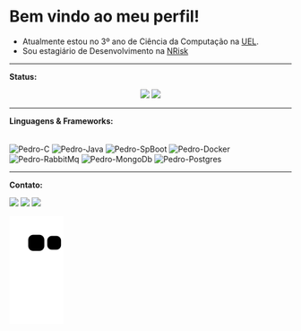 # Bem vindo ao meu perfil!
- Atualmente estou no 3º ano de Ciência da Computação na [UEL](https://portal.uel.br/home/).
- Sou estagiário de Desenvolvimento na [NRisk](https://www.nrisklog.com.br/)

---
**Status:**
<div align="center">
  
  <img height="180em" src="https://github-readme-stats.vercel.app/api?username=PedroEduardoGA&show_icons=true&theme=dark&include_all_commits=true&count_private=true"/>
  <img height="180em" src="https://github-readme-stats.vercel.app/api/top-langs/?username=PedroEduardoGA&layout=compact&langs_count=7&theme=dark"/>
</div>
 
---
 **Linguagens & Frameworks:**
<div style="display: inline_block"><br>
  <img align="center" alt="Pedro-C" src="https://img.shields.io/badge/C-00599C?style=for-the-badge&logo=c&logoColor=white">
  <img align="center" alt="Pedro-Java"  src="https://img.shields.io/badge/Java-ED8B00?style=for-the-badge&logo=java&logoColor=white">
  <img align="center" alt="Pedro-SpBoot"  src="https://img.shields.io/badge/SpringBoot-6DB33F?style=for-the-badge&logo=springboot&logoColor=white">
  <img align="center" alt="Pedro-Docker"  src="https://img.shields.io/badge/Docker-2496ED?style=for-the-badge&logo=docker&logoColor=white">
  <img align="center" alt="Pedro-RabbitMq"  src="https://img.shields.io/badge/RabbitMq-FF6600?style=for-the-badge&logo=rabbitmq&logoColor=white">
  <img align="center" alt="Pedro-MongoDb"  src="https://img.shields.io/badge/MongoDb-47A248?style=for-the-badge&logo=mongodb&logoColor=white">
  <img align="center" alt="Pedro-Postgres"  src="https://img.shields.io/badge/PostgreSql-4169E1?style=for-the-badge&logo=postgresql&logoColor=white">
</div>
 
---
 **Contato:**
<div> 
  <a href="https://www.instagram.com/pedro.garbossa" target="_blank"><img src="https://img.shields.io/badge/-Instagram-%23E4405F?style=for-the-badge&logo=instagram&logoColor=white" target="_blank"></a>
  <a href = "mailto:pedroeduardo1604@gmail.com"><img src="https://img.shields.io/badge/-Gmail-%23333?style=for-the-badge&logo=gmail&logoColor=white" target="_blank"></a>
  <a href="https://www.linkedin.com/in/pedrogarbossa-16042001/" target="_blank"><img src="https://img.shields.io/badge/-LinkedIn-%230077B5?style=for-the-badge&logo=linkedin&logoColor=white" target="_blank"></a> 
 
  ![Snake animation](https://github.com/PedroEduardoGA/PedroEduardoGA/blob/output/github-contribution-grid-snake.svg)
</div>

